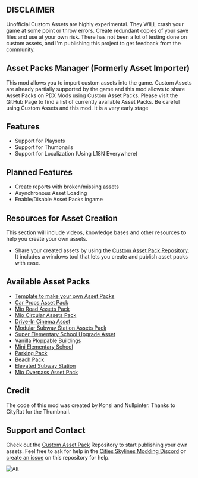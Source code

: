 
## DISCLAIMER

Unofficial Custom Assets are highly experimental. They WILL crash your game at some point or throw errors. Create redundant copies of your save files and use at your own risk. There has not been a lot of testing done on custom assets, and I'm publishing this project to get feedback from the community.

## Asset Packs Manager (Formerly Asset Importer)
This mod allows you to import custom assets into the game. Custom Assets are already partially supported by the game and this mod allows to share Asset Packs on PDX Mods using Custom Asset Packs. Please visit the GitHub Page to find a list of currently available Asset Packs.
Be careful using Custom Assets and this mod. It is a very early stage

## Features
- Support for Playsets
- Support for Thumbnails
- Support for Localization (Using L18N Everywhere)

## Planned Features
- Create reports with broken/missing assets
- Asynchronous Asset Loading
- Enable/Disable Asset Packs ingame

## Resources for Asset Creation
This section will include videos, knowledge bases and other resources to help you create your own assets.

- Share your created assets by using the [Custom Asset Pack Repository](https://github.com/kosch104/CS2-CustomAssetPack). It includes a windows tool that lets you create and publish asset packs with ease.


## Available Asset Packs
- [Template to make your own Asset Packs](https://github.com/kosch104/CS2-CustomAssetPack)
- [Car Props Asset Pack](https://github.com/kosch104/CS2AP-CarProps)
- [Mio Road Assets Pack](https://mods.paradoxplaza.com/mods/78908/Windows)
- [Mio Circular Assets Pack](https://mods.paradoxplaza.com/mods/78963/Windows)
- [Drive-In Cinema Asset](https://mods.paradoxplaza.com/mods/78969/Windows)
- [Modular Subway Station Assets Pack](https://mods.paradoxplaza.com/mods/78967/Windows)
- [Super Elementary School Upgrade Asset](https://mods.paradoxplaza.com/mods/78974/Windows)
- [Vanilla Ploppable Buildings](https://mods.paradoxplaza.com/mods/79020/Windows)
- [Mini Elementary School](https://mods.paradoxplaza.com/mods/79313/Windows)
- [Parking Pack](https://mods.paradoxplaza.com/mods/79326/Windows)
- [Beach Pack](https://mods.paradoxplaza.com/mods/79222/Windows)
- [Elevated Subway Station](https://mods.paradoxplaza.com/mods/79358/Windows)
- [Mio Overpass Asset Pack](https://mods.paradoxplaza.com/mods/79201/Windows)


## Credit
The code of this mod was created by Konsi and Nullpinter. Thanks to CityRat for the Thumbnail.

## Support and Contact
Check out the [Custom Asset Pack](https://github.com/kosch104/CS2-CustomAssetPack) Repository to start publishing your own assets. Feel free to ask for help in the [Cities Skylines Modding Discord](https://discord.gg/UkKAfRqfCn) or [create an issue](https://github.com/kosch104/CS2-AssetPacksManager/issues/new?assignees=kosch104&labels=assistance+needed&projects=&template=help-needed.md&title=) on this repository for help. 

![Alt](https://repobeats.axiom.co/api/embed/68dbd36e423710c4a3072907b68daf8f0fc80539.svg "Repobeats analytics image")
